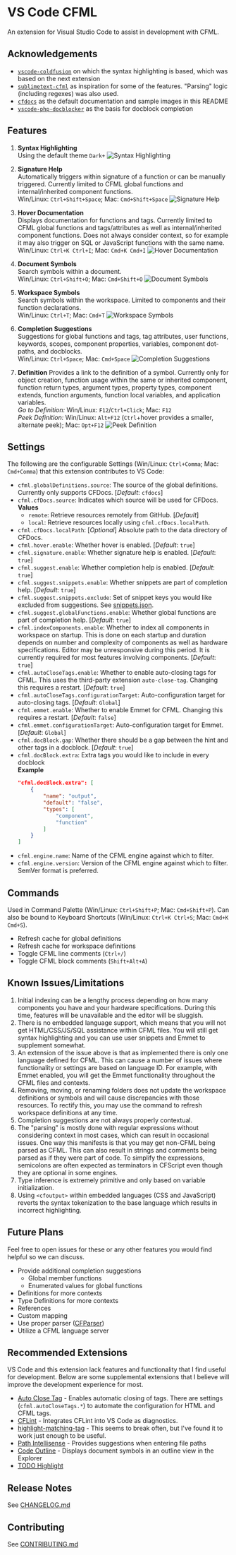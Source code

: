 # VS Code CFML

An extension for Visual Studio Code to assist in development with CFML.

## Acknowledgements

- [`vscode-coldfusion`](https://github.com/ilich/vscode-coldfusion/) on which the syntax highlighting is based, which was based on the next extension
- [`sublimetext-cfml`](https://github.com/jcberquist/sublimetext-cfml) as inspiration for some of the features. "Parsing" logic (including regexes) was also used.
- [`cfdocs`](https://github.com/foundeo/cfdocs/) as the default documentation and sample images in this README
- [`vscode-php-docblocker`](https://github.com/neild3r/vscode-php-docblocker) as the basis for docblock completion

## Features

1. **Syntax Highlighting**  
Using the default theme `Dark+`
![Syntax Highlighting](./images/cfdocs_leaderboard.png)

1. **Signature Help**  
Automatically triggers within signature of a function or can be manually triggered. Currently limited to CFML global functions and internal/inherited component functions.  
Win/Linux: `Ctrl+Shift+Space`; Mac: `Cmd+Shift+Space`
![Signature Help](./images/cfdocs_leaderboard_signature.png)

1. **Hover Documentation**  
Displays documentation for functions and tags. Currently limited to CFML global functions and tags/attributes as well as internal/inherited component functions. Does not always consider context, so for example it may also trigger on SQL or JavaScript functions with the same name.  
Win/Linux: `Ctrl+K Ctrl+I`; Mac: `Cmd+K Cmd+I`
![Hover Documentation](./images/cfdocs_leaderboard_hover.png)

1. **Document Symbols**  
Search symbols within a document.  
Win/Linux: `Ctrl+Shift+O`; Mac: `Cmd+Shift+O`
![Document Symbols](./images/cfdocs_leaderboard_document-symbols.png)

1. **Workspace Symbols**  
Search symbols within the workspace. Limited to components and their function declarations.  
Win/Linux: `Ctrl+T`; Mac: `Cmd+T`
![Workspace Symbols](./images/cfdocs_workspace-symbols.png)

1. **Completion Suggestions**  
Suggestions for global functions and tags, tag attributes, user functions, keywords, scopes, component properties, variables, component dot-paths, and docblocks.  
Win/Linux: `Ctrl+Space`; Mac: `Cmd+Space`
![Completion Suggestions](./images/cfdocs_leaderboard_completion.png)

1. **Definition**
Provides a link to the definition of a symbol. Currently only for object creation, function usage within the same or inherited component, function return types, argument types, property types, component extends, function arguments, function local variables, and application variables.  
_Go to Definition:_ Win/Linux: `F12`/`Ctrl+Click`; Mac: `F12`  
_Peek Definition:_ Win/Linux: `Alt+F12` (`Ctrl`+hover provides a smaller, alternate peek); Mac: `Opt+F12`
![Peek Definition](./images/cfdocs_definition-peek.png)

## Settings

The following are the configurable Settings (Win/Linux: `Ctrl+Comma`; Mac: `Cmd+Comma`) that this extension contributes to VS Code:

- `cfml.globalDefinitions.source`: The source of the global definitions. Currently only supports CFDocs. [*Default*: `cfdocs`]
- `cfml.cfDocs.source`: Indicates which source will be used for CFDocs.  
**Values**
  - `remote`: Retrieve resources remotely from GitHub. [*Default*]
  - `local`: Retrieve resources locally using `cfml.cfDocs.localPath`.
- `cfml.cfDocs.localPath`: [*Optional*] Absolute path to the data directory of CFDocs.
- `cfml.hover.enable`: Whether hover is enabled. [*Default*: `true`]
- `cfml.signature.enable`: Whether signature help is enabled. [*Default*: `true`]
- `cfml.suggest.enable`: Whether completion help is enabled. [*Default*: `true`]
- `cfml.suggest.snippets.enable`: Whether snippets are part of completion help. [*Default*: `true`]
- `cfml.suggest.snippets.exclude`: Set of snippet keys you would like excluded from suggestions. See [snippets.json](./snippets/snippets.json).
- `cfml.suggest.globalFunctions.enable`: Whether global functions are part of completion help. [*Default*: `true`]
- `cfml.indexComponents.enable`: Whether to index all components in workspace on startup. This is done on each startup and duration depends on number and complexity of components as well as hardware specifications. Editor may be unresponsive during this period. It is currently required for most features involving components. [*Default*: `true`]
- `cfml.autoCloseTags.enable`: Whether to enable auto-closing tags for CFML. This uses the third-party extension `auto-close-tag`. Changing this requires a restart. [*Default*: `true`]
- `cfml.autoCloseTags.configurationTarget`: Auto-configuration target for auto-closing tags. [*Default*: `Global`]
- `cfml.emmet.enable`: Whether to enable Emmet for CFML. Changing this requires a restart. [*Default*: `false`]
- `cfml.emmet.configurationTarget`: Auto-configuration target for Emmet. [*Default*: `Global`]
- `cfml.docBlock.gap`: Whether there should be a gap between the hint and other tags in a docblock. [*Default*: `true`]
- `cfml.docBlock.extra`: Extra tags you would like to include in every docblock  
  **Example**
    ```json
    "cfml.docBlock.extra": [
        {
            "name": "output",
            "default": "false",
            "types": [
                "component",
                "function"
            ]
        }
    ]
    ```
- `cfml.engine.name`: Name of the CFML engine against which to filter.
- `cfml.engine.version`: Version of the CFML engine against which to filter. SemVer format is preferred.

## Commands

Used in Command Palette (Win/Linux: `Ctrl+Shift+P`; Mac: `Cmd+Shift+P`). Can also be bound to Keyboard Shortcuts (Win/Linux: `Ctrl+K Ctrl+S`; Mac: `Cmd+K Cmd+S`).

- Refresh cache for global definitions
- Refresh cache for workspace definitions
- Toggle CFML line comments (`Ctrl+/`)
- Toggle CFML block comments (`Shift+Alt+A`)

## Known Issues/Limitations

1. Initial indexing can be a lengthy process depending on how many components you have and your hardware specifications. During this time, features will be unavailable and the editor will be sluggish.
1. There is no embedded language support, which means that you will not get HTML/CSS/JS/SQL assistance within CFML files. You will still get syntax highlighting and you can use user snippets and Emmet to supplement somewhat.
1. An extension of the issue above is that as implemented there is only one language defined for CFML. This can cause a number of issues where functionality or settings are based on language ID. For example, with Emmet enabled, you will get the Emmet functionality throughout the CFML files and contexts.
1. Removing, moving, or renaming folders does not update the workspace definitions or symbols and will cause discrepancies with those resources. To rectify this, you may use the command to refresh workspace definitions at any time.
1. Completion suggestions are not always properly contextual.
1. The "parsing" is mostly done with regular expressions without considering context in most cases, which can result in occasional issues. One way this manifests is that you may get non-CFML being parsed as CFML. This can also result in strings and comments being parsed as if they were part of code. To simplify the expressions, semicolons are often expected as terminators in CFScript even though they are optional in some engines.
1. Type inference is extremely primitive and only based on variable initialization.
1. Using `<cfoutput>` within embedded languages (CSS and JavaScript) reverts the syntax tokenization to the base language which results in incorrect highlighting.

## Future Plans

Feel free to open issues for these or any other features you would find helpful so we can discuss.

- Provide additional completion suggestions
  - Global member functions
  - Enumerated values for global functions
- Definitions for more contexts
- Type Definitions for more contexts
- References
- Custom mapping
- Use proper parser ([CFParser](https://github.com/cfparser/cfparser))
- Utilize a CFML language server

## Recommended Extensions

VS Code and this extension lack features and functionality that I find useful for development. Below are some supplemental extensions that I believe will improve the development experience for most.

- [Auto Close Tag](https://marketplace.visualstudio.com/items?itemName=formulahendry.auto-close-tag) - Enables automatic closing of tags. There are settings (`cfml.autoCloseTags.*`) to automate the configuration for HTML and CFML tags.
- [CFLint](https://marketplace.visualstudio.com/items?itemName=KamasamaK.vscode-cflint) - Integrates CFLint into VS Code as diagnostics.
- [highlight-matching-tag](https://marketplace.visualstudio.com/items?itemName=vincaslt.highlight-matching-tag) - This seems to break often, but I've found it to work just enough to be useful.
- [Path Intellisense](https://marketplace.visualstudio.com/items?itemName=christian-kohler.path-intellisense) - Provides suggestions when entering file paths
- [Code Outline](https://marketplace.visualstudio.com/items?itemName=patrys.vscode-code-outline) - Displays document symbols in an outline view in the Explorer
- [TODO Highlight](https://marketplace.visualstudio.com/items?itemName=wayou.vscode-todo-highlight)

## Release Notes

See [CHANGELOG.md](/CHANGELOG.md)

## Contributing

See [CONTRIBUTING.md](/CONTRIBUTING.md)
